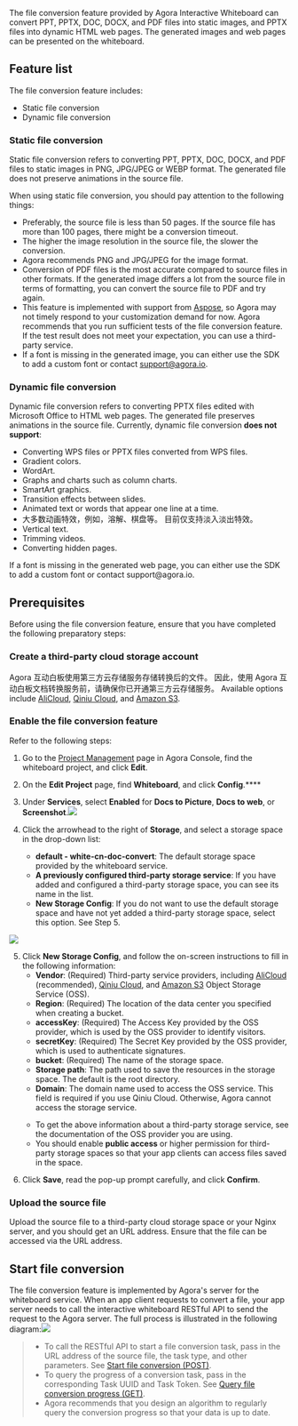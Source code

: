 The file conversion feature provided by Agora Interactive Whiteboard can convert PPT, PPTX, DOC, DOCX, and PDF files into static images, and PPTX files into dynamic HTML web pages. The generated images and web pages can be presented on the whiteboard.

## Feature list

The file conversion feature includes:

- Static file conversion
- Dynamic file conversion

### Static file conversion

Static file conversion refers to converting PPT, PPTX, DOC, DOCX, and PDF files to static images in PNG, JPG/JPEG or WEBP format. The generated file does not preserve animations in the source file.

When using static file conversion, you should pay attention to the following things:

- Preferably, the source file is less than 50 pages. If the source file has more than 100 pages, there might be a conversion timeout.
- The higher the image resolution in the source file, the slower the conversion.
- Agora recommends PNG and JPG/JPEG for the image format.
- Conversion of PDF files is the most accurate compared to source files in other formats. If the generated image differs a lot from the source file in terms of formatting, you can convert the source file to PDF and try again.
- This feature is implemented with support from [Aspose](https://www.aspose.app/), so Agora may not timely respond to your customization demand for now. Agora recommends that you run sufficient tests of the file conversion feature. If the test result does not meet your expectation, you can use a third-party service.
- If a font is missing in the generated image, you can either use the SDK to add a custom font or contact support@agora.io.

### Dynamic file conversion

Dynamic file conversion refers to converting PPTX files edited with Microsoft Office to HTML web pages. The generated file preserves animations in the source file. 
Currently, dynamic file conversion **does not support**:

- Converting WPS files or PPTX files converted from WPS files.
- Gradient colors.
- WordArt.
- Graphs and charts such as column charts.
- SmartArt graphics.
- Transition effects between slides.
- Animated text or words that appear one line at a time.
- 大多数动画特效，例如，溶解、棋盘等。 目前仅支持淡入淡出特效。
- Vertical text.
- Trimming videos.
- Converting hidden pages.

<div class="alert info">If a font is missing in the generated web page, you can either use the SDK to add a custom font or contact support@agora.io.</div>

## Prerequisites

Before using the file conversion feature, ensure that you have completed the following preparatory steps:

### Create a third-party cloud storage account

Agora 互动白板使用第三方云存储服务存储转换后的文件。 因此，使用 Agora 互动白板文档转换服务前，请确保你已开通第三方云存储服务。 Available options include [AliCloud](https://www.aliyun.com/product/oss), [Qiniu Cloud](https://www.qiniu.com/products/kodo), and [Amazon S3](https://aws.amazon.com/cn/s3/?nc2=h_m1).

### Enable the file conversion feature

Refer to the following steps:

1. Go to the [Project Management](https://console.agora.io/projects) page in Agora Console, find the whiteboard project, and click **Edit**.

2. On the **Edit Project** page, find **Whiteboard**, and click **Config**.****

3. Under **Services**, select **Enabled** for **Docs to Picture**, **Docs to web**, or **Screenshot**.![](https://web-cdn.agora.io/docs-files/1616656791539)


4. Click the arrowhead to the right of **Storage**, and select a storage space in the drop-down list:

   - **default - white-cn-doc-convert**: The default storage space provided by the whiteboard service.
   - **A previously configured third-party storage service**: If you have added and configured a third-party storage space, you can see its name in the list.
   - **New Storage Config**: If you do not want to use the default storage space and have not yet added a third-party storage space, select this option. See Step 5.

![](https://web-cdn.agora.io/docs-files/1616656819276)

5. Click **New Storage Config**, and follow the on-screen instructions to fill in the following information:
   - **Vendor**: (Required) Third-party service providers, including [AliCloud](https://www.aliyun.com/product/oss) (recommended), [Qiniu Cloud](https://www.qiniu.com/products/kodo), and [Amazon S3](https://aws.amazon.com/cn/s3/?nc2=h_m1) Object Storage Service (OSS).
   - **Region**: (Required) The location of the data center you specified when creating a bucket.
   - **accessKey**: (Required) The Access Key provided by the OSS provider, which is used by the OSS provider to identify visitors.
   - **secretKey**: (Required) The Secret Key provided by the OSS provider, which is used to authenticate signatures.
   - **bucket**: (Required) The name of the storage space.
   - **Storage path**: The path used to save the resources in the storage space. The default is the root directory.
   - **Domain**: The domain name used to access the OSS service. This field is required if you use Qiniu Cloud. Otherwise, Agora cannot access the storage service.
   <div class="alert note">
	<ul>
	 <li>To get the above information about a third-party storage service, see the documentation of the OSS provider you are using.</li>
		<li>You should enable <b>public access</b> or higher permission for third-party storage spaces so that your app clients can access files saved in the space.</li>
	</ul>
</div>

6. Click **Save**, read the pop-up prompt carefully, and click **Confirm**.

### Upload the source file

Upload the source file to a third-party cloud storage space or your Nginx server, and you should get an URL address. Ensure that the file can be accessed via the URL address.

## Start file conversion

The file conversion feature is implemented by Agora's server for the whiteboard service. When an app client requests to convert a file, your app server needs to call the interactive whiteboard RESTful API to send the request to the Agora server. The full process is illustrated in the following diagram:![](https://web-cdn.agora.io/docs-files/1616746976402)


> - To call the RESTful API to start a file conversion task, pass in the URL address of the source file, the task type, and other parameters. See [Start file conversion (POST)](/cn/whiteboard/whiteboard_file_conversion?platform=RESTful#发起文档转换（post）).
> - To query the progress of a conversion task, pass in the corresponding Task UUID and Task Token. See [Query file conversion progress (GET)](/cn/whiteboard/whiteboard_file_conversion?platform=RESTful#查询转换任务的进度（get）).
> - Agora recommends that you design an algorithm to regularly query the conversion progress so that your data is up to date.